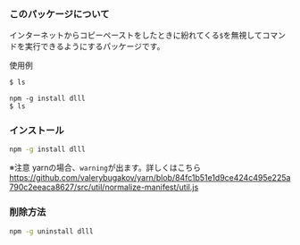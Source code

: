 ### このパッケージについて

インターネットからコピーペーストをしたときに紛れてくる`$`を無視してコマンドを実行できるようにするパッケージです。

使用例

```bash
$ ls
```

```
npm -g install dlll
$ ls
```
### インストール

```bash
npm -g install dlll
```

※注意 yarnの場合、`warning`が出ます。詳しくはこちら
https://github.com/valerybugakov/yarn/blob/84fc1b51e1d9ce424c495e225a790c2eeaca8627/src/util/normalize-manifest/util.js

### 削除方法

```bash
npm -g uninstall dlll
```
